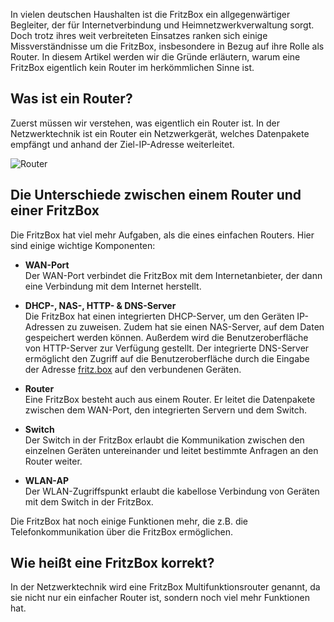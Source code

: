 In vielen deutschen Haushalten ist die FritzBox ein allgegenwärtiger Begleiter, der für Internetverbindung und Heimnetzwerkverwaltung sorgt. Doch trotz ihres weit verbreiteten Einsatzes ranken sich einige Missverständnisse um die FritzBox, insbesondere in Bezug auf ihre Rolle als Router. In diesem Artikel werden wir die Gründe erläutern, warum eine FritzBox eigentlich kein Router im herkömmlichen Sinne ist.

## Was ist ein Router?

Zuerst müssen wir verstehen, was eigentlich ein Router ist. In der Netzwerktechnik ist ein Router ein Netzwerkgerät, welches Datenpakete empfängt und anhand der Ziel-IP-Adresse weiterleitet. 

![Router](https://www.dipol.com.pl/dimages/pl/pict/n3510+.jpg)

## Die Unterschiede zwischen einem Router und einer FritzBox

Die FritzBox hat viel mehr Aufgaben, als die eines einfachen Routers. Hier sind einige wichtige Komponenten:

- **WAN-Port** <br>Der WAN-Port verbindet die FritzBox mit dem Internetanbieter, der dann eine Verbindung mit dem Internet herstellt.

- **DHCP-, NAS-, HTTP- & DNS-Server** <br>Die FritzBox hat einen integrierten DHCP-Server, um den Geräten IP-Adressen zu zuweisen. Zudem hat sie einen NAS-Server, auf dem Daten gespeichert werden können. Außerdem wird die Benutzeroberfläche von HTTP-Server zur Verfügung gestellt. Der integrierte DNS-Server ermöglicht den Zugriff auf die Benutzeroberfläche durch die Eingabe der Adresse [fritz.box](http://fritz.box) auf den verbundenen Geräten.

- **Router** <br>Eine FritzBox besteht auch aus einem Router. Er leitet die Datenpakete zwischen dem WAN-Port, den integrierten Servern und dem Switch.

- **Switch** <br>Der Switch in der FritzBox erlaubt die Kommunikation zwischen den einzelnen Geräten untereinander und leitet bestimmte Anfragen an den Router weiter.

- **WLAN-AP** <br>Der WLAN-Zugriffspunkt erlaubt die kabellose Verbindung von Geräten mit dem Switch in der FritzBox.

Die FritzBox hat noch einige Funktionen mehr, die z.B. die Telefonkommunikation über die FritzBox ermöglichen.

<!--script async src="https://pagead2.googlesyndication.com/pagead/js/adsbygoogle.js?client=ca-pub-4345167794535171"
     crossorigin="anonymous"></script>
<ins class="adsbygoogle"
     style="display:block; text-align:center;"
     data-ad-layout="in-article"
     data-ad-format="fluid"
     data-ad-client="ca-pub-4345167794535171"
     data-ad-slot="3774023272"></ins>
<script>
     (adsbygoogle = window.adsbygoogle || []).push({});
</script-->

## Wie heißt eine FritzBox korrekt?

In der Netzwerktechnik wird eine FritzBox Multifunktionsrouter genannt, da sie nicht nur ein einfacher Router ist, sondern noch viel mehr Funktionen hat.